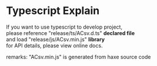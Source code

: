 Typescript Explain
================
If you want to use typescript to develop project,  
please reference "release/ts/ACsv.d.ts" <b>declared file</b>  
and load "release/js/ACsv.min.js" <b>library</b>  
for API details, please view online docs.
  
remarks: "ACsv.min.js" is generated from haxe source code